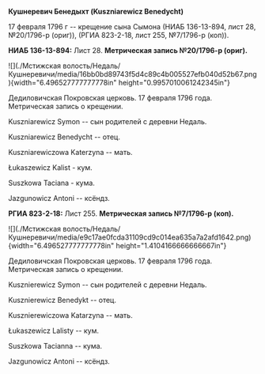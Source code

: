 **Кушнеревич Бенедыхт (Kuszniarewicz Benedycht)**

17 февраля 1796 г -- крещение сына Сымона (НИАБ 136-13-894, лист 28,
№20/1796-р (ориг)), (РГИА 823-2-18, лист 255, №7/1796-р (коп)).

**НИАБ 136-13-894:** Лист 28. **Метрическая запись №20/1796-р (ориг).**

![](./Мстижская волость/Недаль/Кушнеревичи/media/16bb0bd89743f5d4c89c4b005527efb040d52b67.png){width="6.496527777777778in"
height="0.9957010061242345in"}

Дедиловичская Покровская церковь. 17 февраля 1796 года. Метрическая
запись о крещении.

Kuszniarewicz Symon -- сын родителей с деревни Нeдаль.

Kuszniarewicz Benedycht -- отец.

Kuszniarewiczowa Katerzyna -- мать.

Łukaszewicz Kalist - кум.

Suszkowa Taciana - кума.

Jazgunowicz Antoni -- ксёндз.

**РГИА 823-2-18:** Лист 255. **Метрическая запись №7/1796-р (коп).**

![](./Мстижская волость/Недаль/Кушнеревичи/media/e9c17ae0fcda31109cd9c014ea635a7a2afd1642.png){width="6.496527777777778in"
height="1.4104166666666667in"}

Дедиловичская Покровская церковь. 17 февраля 1796 года. Метрическая
запись о крещении.

Kusznierewicz Symon -- сын родителей с деревни Недаль.

Kusznierewicz Benedykt -- отец.

Kusznierewiczowa Katarzyna -- мать.

Łukaszewicz Lalisty -- кум.

Suszkowa Tacianna -- кума.

Jazgunowicz Antoni -- ксёндз.
